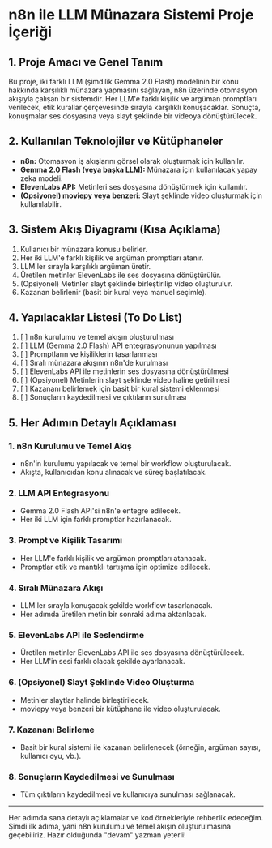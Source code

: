 # n8n ile LLM Münazara Sistemi Proje İçeriği

## 1. Proje Amacı ve Genel Tanım
Bu proje, iki farklı LLM (şimdilik Gemma 2.0 Flash) modelinin bir konu hakkında karşılıklı münazara yapmasını sağlayan, n8n üzerinde otomasyon akışıyla çalışan bir sistemdir. Her LLM'e farklı kişilik ve argüman promptları verilecek, etik kurallar çerçevesinde sırayla karşılıklı konuşacaklar. Sonuçta, konuşmalar ses dosyasına veya slayt şeklinde bir videoya dönüştürülecek.

## 2. Kullanılan Teknolojiler ve Kütüphaneler
- **n8n:** Otomasyon iş akışlarını görsel olarak oluşturmak için kullanılır.
- **Gemma 2.0 Flash (veya başka LLM):** Münazara için kullanılacak yapay zeka modeli.
- **ElevenLabs API:** Metinleri ses dosyasına dönüştürmek için kullanılır.
- **(Opsiyonel) moviepy veya benzeri:** Slayt şeklinde video oluşturmak için kullanılabilir.

## 3. Sistem Akış Diyagramı (Kısa Açıklama)
1. Kullanıcı bir münazara konusu belirler.
2. Her iki LLM'e farklı kişilik ve argüman promptları atanır.
3. LLM'ler sırayla karşılıklı argüman üretir.
4. Üretilen metinler ElevenLabs ile ses dosyasına dönüştürülür.
5. (Opsiyonel) Metinler slayt şeklinde birleştirilip video oluşturulur.
6. Kazanan belirlenir (basit bir kural veya manuel seçimle).

## 4. Yapılacaklar Listesi (To Do List)

1. [ ] n8n kurulumu ve temel akışın oluşturulması
2. [ ] LLM (Gemma 2.0 Flash) API entegrasyonunun yapılması
3. [ ] Promptların ve kişiliklerin tasarlanması
4. [ ] Sıralı münazara akışının n8n'de kurulması
5. [ ] ElevenLabs API ile metinlerin ses dosyasına dönüştürülmesi
6. [ ] (Opsiyonel) Metinlerin slayt şeklinde video haline getirilmesi
7. [ ] Kazananı belirlemek için basit bir kural sistemi eklenmesi
8. [ ] Sonuçların kaydedilmesi ve çıktıların sunulması

## 5. Her Adımın Detaylı Açıklaması

### 1. n8n Kurulumu ve Temel Akış
- n8n'in kurulumu yapılacak ve temel bir workflow oluşturulacak.
- Akışta, kullanıcıdan konu alınacak ve süreç başlatılacak.

### 2. LLM API Entegrasyonu
- Gemma 2.0 Flash API'si n8n'e entegre edilecek.
- Her iki LLM için farklı promptlar hazırlanacak.

### 3. Prompt ve Kişilik Tasarımı
- Her LLM'e farklı kişilik ve argüman promptları atanacak.
- Promptlar etik ve mantıklı tartışma için optimize edilecek.

### 4. Sıralı Münazara Akışı
- LLM'ler sırayla konuşacak şekilde workflow tasarlanacak.
- Her adımda üretilen metin bir sonraki adıma aktarılacak.

### 5. ElevenLabs API ile Seslendirme
- Üretilen metinler ElevenLabs API ile ses dosyasına dönüştürülecek.
- Her LLM'in sesi farklı olacak şekilde ayarlanacak.

### 6. (Opsiyonel) Slayt Şeklinde Video Oluşturma
- Metinler slaytlar halinde birleştirilecek.
- moviepy veya benzeri bir kütüphane ile video oluşturulacak.

### 7. Kazananı Belirleme
- Basit bir kural sistemi ile kazanan belirlenecek (örneğin, argüman sayısı, kullanıcı oyu, vb.).

### 8. Sonuçların Kaydedilmesi ve Sunulması
- Tüm çıktıların kaydedilmesi ve kullanıcıya sunulması sağlanacak.

---

Her adımda sana detaylı açıklamalar ve kod örnekleriyle rehberlik edeceğim. Şimdi ilk adıma, yani n8n kurulumu ve temel akışın oluşturulmasına geçebiliriz. Hazır olduğunda "devam" yazman yeterli!
